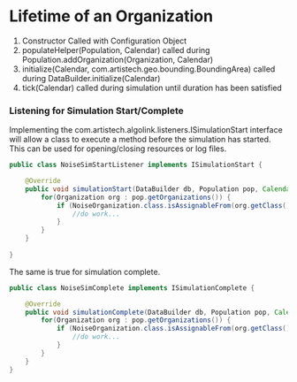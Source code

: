 # Lifetime of an Organization

1. Constructor Called with Configuration Object
2. populateHelper(Population, Calendar) called during Population.addOrganization(Organization, Calendar)
3. initialize(Calendar, com.artistech.geo.bounding.BoundingArea) called during DataBuilder.initialize(Calendar)
4. tick(Calendar) called during simulation until duration has been satisfied

### Listening for Simulation Start/Complete

Implementing the com.artistech.algolink.listeners.ISimulationStart interface will allow a class to execute a method before the simulation has started. This can be used for opening/closing resources or log files.

```java
public class NoiseSimStartListener implements ISimulationStart {

    @Override
    public void simulationStart(DataBuilder db, Population pop, Calendar time) {
        for(Organization org : pop.getOrganizations()) {
            if (NoiseOrganization.class.isAssignableFrom(org.getClass())) {
                //do work...
            }
        }
    }
    
}
```

The same is true for simulation complete.
```java
public class NoiseSimComplete implements ISimulationComplete {

    @Override
    public void simulationComplete(DataBuilder db, Population pop, Calendar time) {
        for(Organization org : pop.getOrganizations()) {
            if (NoiseOrganization.class.isAssignableFrom(org.getClass())) {
                //do work...
            }
        }
    }
}
```